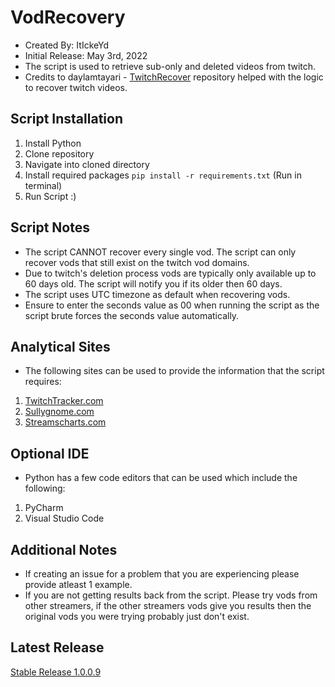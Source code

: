 # VodRecovery

* Created By: ItIckeYd
* Initial Release: May 3rd, 2022
* The script is used to retrieve sub-only and deleted videos from twitch.
* Credits to daylamtayari - [TwitchRecover](https://github.com/TwitchRecover/TwitchRecover) repository helped with the logic to recover twitch videos.

## Script Installation

1. Install Python
2. Clone repository
3. Navigate into cloned directory
4. Install required packages ``` pip install -r requirements.txt ``` (Run in terminal)
5. Run Script :)

## Script Notes

* The script CANNOT recover every single vod. The script can only recover vods that still exist on the twitch vod domains.
* Due to twitch's deletion process vods are typically only available up to 60 days old. The script will notify you if its older then 60 days.
* The script uses UTC timezone as default when recovering vods.
* Ensure to enter the seconds value as 00 when running the script as the script brute forces the seconds value automatically.

## Analytical Sites

* The following sites can be used to provide the information that the script requires:

1. [TwitchTracker.com](https://twitchtracker.com/)
2. [Sullygnome.com](https://sullygnome.com/)
3. [Streamscharts.com](https://streamscharts.com/)

## Optional IDE

* Python has a few code editors that can be used which include the following:

1. PyCharm
2. Visual Studio Code

## Additional Notes

* If creating an issue for a problem that you are experiencing please provide atleast 1 example.
* If you are not getting results back from the script. Please try vods from other streamers, if the other streamers vods give you results then the original vods you were trying probably just don't exist.

## Latest Release

[Stable Release 1.0.0.9](https://github.com/ItIckeYd/VodRecovery/releases/tag/1.0.0.9)
